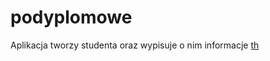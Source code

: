 # podyplomowe
Aplikacja tworzy studenta oraz wypisuje o nim informacje
[th](https://github.com/kacperchm/podyplomowe/blob/master/src/th.jfif)
